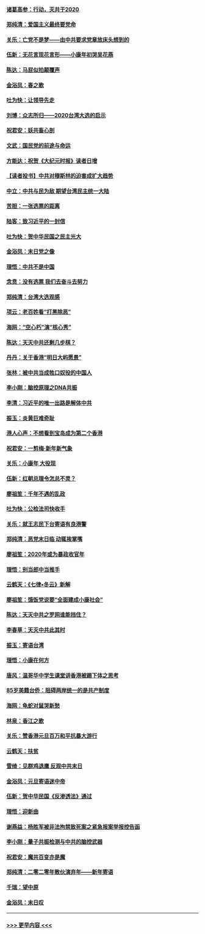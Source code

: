 #### [诸葛高参：行动，灭共于2020](../pages/nsc993/n11804120.md?t=01191455) 
#### [郑纯清：爱国主义最终要党命](../pages/nsc993/n11802197.md?t=01191455) 
#### [关乐：亡党不是梦——由中共要求党章放床头想到的](../pages/nsc993/n11802156.md?t=01191455) 
#### [伍新：无花言现花言形——小康年初哭吴花燕](../pages/nsc993/n11800044.md?t=01191455) 
#### [陈达：马屁似拍颠覆声](../pages/nsc993/n11800010.md?t=01191455) 
#### [金浴凤：春之歌](../pages/nsc993/n11797687.md?t=01191455) 
#### [吐为快：让领导先走](../pages/nsc993/n11797512.md?t=01191455) 
#### [刘博：众志所归——2020台湾大选的启示](../pages/nsc993/n11796878.md?t=01191455) 
#### [祝君安：妖共畜心剖](../pages/nsc993/n11794273.md?t=01191455) 
#### [文武：国民党的前途与命运](../pages/nsc993/n11794198.md?t=01191455) 
#### [方能达：祝贺《大纪元时报》读者日增](../pages/nsc993/n11793807.md?t=01191455) 
#### [【读者投书】中共对穆斯林的迫害成扩大趋势](../pages/nsc993/n11791371.md?t=01191455) 
#### [中立：中共与民为敌 期望台湾民主统一大陆](../pages/nsc993/n11790392.md?t=01191455) 
#### [苦胆：一张选票的距离](../pages/nsc993/n11788914.md?t=01191455) 
#### [陆客：致习近平的一封信](../pages/nsc993/n11788867.md?t=01191455) 
#### [吐为快：贺中华民国之民主光大](../pages/nsc993/n11788618.md?t=01191455) 
#### [金浴凤：末日党之像](../pages/nsc993/n11787475.md?t=01191455) 
#### [理悟：中共不是中国](../pages/nsc993/n11787463.md?t=01191455) 
#### [念贲：没有选票  我们去奋斗去努力](../pages/nsc993/n11787398.md?t=01191455) 
#### [郑纯清：台湾大选观感](../pages/nsc993/n11786210.md?t=01191455) 
#### [项云：老百姓看“打黑除恶”](../pages/nsc993/n11785398.md?t=01191455) 
#### [海网：“空心朽”演“核心秀”](../pages/nsc993/n11783874.md?t=01191455) 
#### [陈达：天灭中共还剩几步棋？](../pages/nsc993/n11783719.md?t=01191455) 
#### [丹丹：关于香港“明日大屿愿景”](../pages/nsc993/n11783273.md?t=01191455) 
#### [张林：被中共当成牲口奴役的中国人](../pages/nsc993/n11782397.md?t=01191455) 
#### [李小刚：脑控原理之DNA共振](../pages/nsc993/n11780962.md?t=01191455) 
#### [李清：习近平的唯一出路是解体中共](../pages/nsc993/n11780866.md?t=01191455) 
#### [振玉：炎黄巨难奇耻](../pages/nsc993/n11779632.md?t=01191455) 
#### [港人心声：不想看到宝岛成为第二个香港](../pages/nsc993/n11778817.md?t=01191455) 
#### [祝君安：一剪梅‧新年新气象](../pages/nsc993/n11776340.md?t=01191455) 
#### [关乐：小康年 大役现](../pages/nsc993/n11774213.md?t=01191455) 
#### [伍新：红朝总理令怎总不灵？](../pages/nsc993/n11770813.md?t=01191455) 
#### [廖祖笙：千年不遇的乱政](../pages/nsc993/n11770373.md?t=01191455) 
#### [吐为快：公检法司快收手](../pages/nsc993/n11770359.md?t=01191455) 
#### [关乐：就王志民下台寄语有良港警](../pages/nsc993/n11769903.md?t=01191455) 
#### [郑纯清：恶党末日临 动辄挨掌嘴](../pages/nsc993/n11769356.md?t=01191455) 
#### [廖祖笙：2020年或为暴政收官年](../pages/nsc993/n11768216.md?t=01191455) 
#### [理悟：别当郎中当推手](../pages/nsc993/n11768243.md?t=01191455) 
#### [云鹤天：《七律▪冬云》新解](../pages/nsc993/n11768204.md?t=01191455) 
#### [廖祖笙：饿饭党说要“全面建成小康社会”](../pages/nsc993/n11767482.md?t=01191455) 
#### [陈达：天灭中共之罗网谁能挡住？](../pages/nsc993/n11767465.md?t=01191455) 
#### [李春草：天灭中共此其时](../pages/nsc993/n11767452.md?t=01191455) 
#### [振玉：寄语台湾](../pages/nsc993/n11767432.md?t=01191455) 
#### [理悟：小康在何方](../pages/nsc993/n11767394.md?t=01191455) 
#### [唐风：温哥华中学生课堂讲香港被踢下体之思考](../pages/nsc993/n11766848.md?t=01191455) 
#### [85岁美籍台侨：阻碍两岸统一的是共产制度](../pages/nsc993/n11765043.md?t=01191455) 
#### [海网：龟蛇对鼠哭新愁](../pages/nsc993/n11764895.md?t=01191455) 
#### [林泉：香江之歌](../pages/nsc993/n11764415.md?t=01191455) 
#### [关乐：赞香港元旦百万和平抗暴大游行](../pages/nsc993/n11764382.md?t=01191455) 
#### [云鹤天：扶贫](../pages/nsc993/n11764245.md?t=01191455) 
#### [雪绮：见群鸡退鹰  反观中共末日](../pages/nsc993/n11762112.md?t=01191455) 
#### [金浴凤：元旦寄语迷中帝](../pages/nsc993/n11761788.md?t=01191455) 
#### [伍新：贺中华民国《反渗透法》通过](../pages/nsc993/n11761994.md?t=01191455) 
#### [理悟：迎新曲](../pages/nsc993/n11761152.md?t=01191455) 
#### [谢燕益：杨胜军被非法拘禁致死案之紧急报案举报控告函](../pages/nsc993/n11756134.md?t=01191455) 
#### [李小刚：量子共振检测与中共的脑控武器](../pages/nsc993/n11754518.md?t=01191455) 
#### [祝君安：魔共百变亦是魔](../pages/nsc993/n11754469.md?t=01191455) 
#### [郑纯清：二零二零年散伙演弃年——新年寄语](../pages/nsc993/n11754195.md?t=01191455) 
#### [千瑞：望中原](../pages/nsc993/n11754159.md?t=01191455) 
#### [金浴凤：末日叹](../pages/nsc993/n11752359.md?t=01191455) 

----
#### [ >>> 更早内容 <<< ](../indexes/nsc993-earlier.md)
